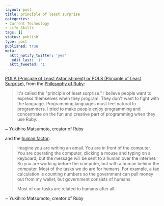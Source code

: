 ```yaml
---
layout: post
title: principle of least surprise
categories:
- Current Technology
- Life Skills
tags: []
status: publish
type: post
published: true
meta:
  aktt_notify_twitter: 'yes'
  _edit_last: '1'
  aktt_tweeted: '1'
---
```

<a href="http://en.wikipedia.org/wiki/Principle_of_least_astonishment">POLA (Principle of Least Astonishment) or POLS (Principle of Least Surprise)</a>, from the <a href="http://linuxdevcenter.com/pub/a/linux/2001/11/29/ruby.html">Philosophy of Ruby</a>:
<blockquote>it's called the "principle of least surprise." I believe people want to express themselves when they program. They don't want to fight with the language. Programming languages must feel natural to programmers. I tried to make people enjoy programming and concentrate on the fun and creative part of programming when they use Ruby.</blockquote>
~ Yukihiro Matsumoto, creator of Ruby

and the <a href="http://www.artima.com/intv/ruby4.html">human factor</a>:
<blockquote>Imagine you are writing an email. You are in front of the computer. You are operating the computer, clicking a mouse and typing on a keyboard, but the message will be sent to a human over the internet. So you are working before the computer, but with a human behind the computer. Most of the tasks we do are for humans. For example, a tax calculation is counting numbers so the government can pull money out from my wallet, but government consists of humans.

Most of our tasks are related to humans after all.</blockquote>
~ Yukihiro Matsumoto, creator of Ruby
